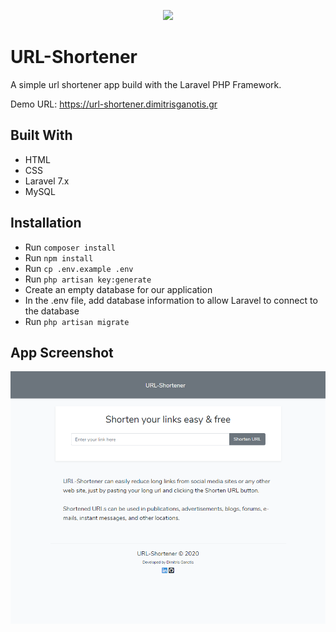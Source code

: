 <p align="center"><img src="https://res.cloudinary.com/dtfbvvkyp/image/upload/v1566331377/laravel-logolockup-cmyk-red.svg" width="400"></p>

# URL-Shortener

A simple url shortener app build with the Laravel PHP Framework.

Demo URL: https://url-shortener.dimitrisganotis.gr

## Built With

* HTML
* CSS
* Laravel 7.x
* MySQL

## Installation

* Run `composer install`
* Run `npm install`
* Run `cp .env.example .env`
* Run `php artisan key:generate`
* Create an empty database for our application
* In the .env file, add database information to allow Laravel to connect to the database
* Run `php artisan migrate`

## App Screenshot

![screenshot](https://raw.githubusercontent.com/dimitrisganotis/URL-Shortener/master/public/images/screenshot.png)
